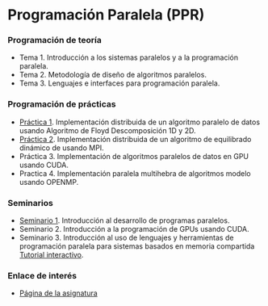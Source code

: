 # Programación Paralela (PPR)

### Programación de teoría

- Tema 1. Introducción a los sistemas paralelos y a la programación paralela.
- Tema 2. Metodología de diseño de algoritmos paralelos.
- Tema 3. Lenguajes e interfaces para programación paralela.

### Programación de prácticas

- [Práctica 1]. Implementación distribuida de un algoritmo paralelo de datos usando Algoritmo de Floyd Descomposición 1D y 2D. 
- [Práctica 2]. Implementación distribuida de un algoritmo de equilibrado dinámico de usando MPI.
- Práctica 3. Implementación de algoritmos paralelos de datos en GPU usando CUDA. 
- Practica 4. Implementación paralela multihebra de algoritmos modelo usando OPENMP.


### Seminarios 

- [Seminario 1]. Introducción al desarrollo de programas paralelos. 
- Seminario 2. Introducción a la programación de GPUs usando CUDA.
- Seminario 3. Introducción al uso de lenguajes y herramientas de programación paralela para sistemas basados en memoria compartida [Tutorial interactivo][2]. 

### Enlace de interés
 
 - [Página de la asignatura][1]
 

[Práctica 1]: <https://github.com/marlenelis/PPR/blob/master/practica1/readme.md>

[Práctica 2]:<https://github.com/marlenelis/PPR/blob/master/practica2/readme.md>

[Seminario 1]: <https://github.com/marlenelis/PPR/blob/master/seminario_1/readme.md>
[1]:https://lsi.ugr.es/~jmantas/ppr
[2]:https://lsi.ugr.es/jmantas/ppr/tutoriales/tutoriales.php
